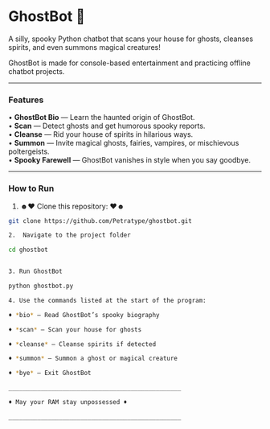 # GhostBot 👻

A silly, spooky Python chatbot that scans your house for ghosts, cleanses spirits, and even summons magical creatures!  

GhostBot is made for console-based entertainment and practicing offline chatbot projects.  

---

### Features

• **GhostBot Bio** — Learn the haunted origin of GhostBot.  
• **Scan** — Detect ghosts and get humorous spooky reports.  
• **Cleanse** — Rid your house of spirits in hilarious ways.  
• **Summon** — Invite magical ghosts, fairies, vampires, or mischievous poltergeists.  
• **Spooky Farewell** — GhostBot vanishes in style when you say goodbye.

---

### How to Run

1. ☻♥ Clone this repository: ♥☻

```bash
git clone https://github.com/Petratype/ghostbot.git

2.  Navigate to the project folder

cd ghostbot


3. Run GhostBot

python ghostbot.py

4. Use the commands listed at the start of the program: 

♦ *bio* — Read GhostBot’s spooky biography

♦ *scan* — Scan your house for ghosts

♦ *cleanse* — Cleanse spirits if detected

♦ *summon* — Summon a ghost or magical creature

♦ *bye* — Exit GhostBot

________________________________________________

♦ May your RAM stay unpossessed ♦

________________________________________________
